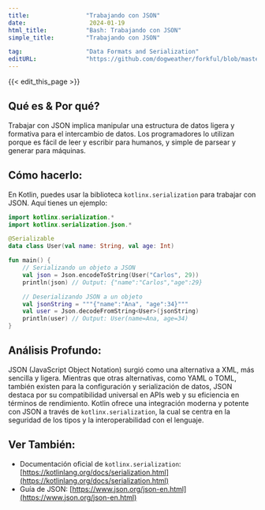 ```yaml
---
title:                "Trabajando con JSON"
date:                  2024-01-19
html_title:           "Bash: Trabajando con JSON"
simple_title:         "Trabajando con JSON"

tag:                  "Data Formats and Serialization"
editURL:              "https://github.com/dogweather/forkful/blob/master/content/es/kotlin/working-with-json.md"
---
```


{{< edit_this_page >}}

## Qué es & Por qué?
Trabajar con JSON implica manipular una estructura de datos ligera y formativa para el intercambio de datos. Los programadores lo utilizan porque es fácil de leer y escribir para humanos, y simple de parsear y generar para máquinas.

## Cómo hacerlo:
En Kotlin, puedes usar la biblioteca `kotlinx.serialization` para trabajar con JSON. Aquí tienes un ejemplo:

```Kotlin
import kotlinx.serialization.*
import kotlinx.serialization.json.*

@Serializable
data class User(val name: String, val age: Int)

fun main() {
    // Serializando un objeto a JSON
    val json = Json.encodeToString(User("Carlos", 29))
    println(json) // Output: {"name":"Carlos","age":29}

    // Deserializando JSON a un objeto
    val jsonString = """{"name":"Ana", "age":34}"""
    val user = Json.decodeFromString<User>(jsonString)
    println(user) // Output: User(name=Ana, age=34)
}
```

## Análisis Profundo:
JSON (JavaScript Object Notation) surgió como una alternativa a XML, más sencilla y ligera. Mientras que otras alternativas, como YAML o TOML, también existen para la configuración y serialización de datos, JSON destaca por su compatibilidad universal en APIs web y su eficiencia en términos de rendimiento. Kotlin ofrece una integración moderna y potente con JSON a través de `kotlinx.serialization`, la cual se centra en la seguridad de los tipos y la interoperabilidad con el lenguaje.

## Ver También:
- Documentación oficial de `kotlinx.serialization`: [https://kotlinlang.org/docs/serialization.html](https://kotlinlang.org/docs/serialization.html)
- Guía de JSON: [https://www.json.org/json-en.html](https://www.json.org/json-en.html)
